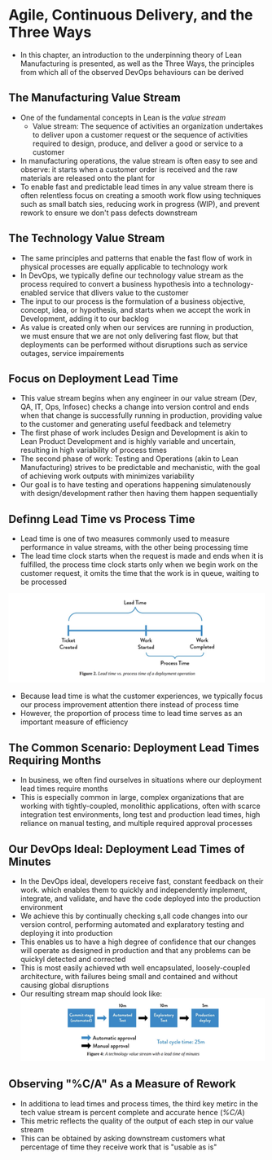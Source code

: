 # Agile, Continuous Delivery, and the Three Ways
- In this chapter, an introduction to the underpinning theory of Lean Manufacturing is presented, as well as the Three Ways, the principles from which all of the observed DevOps behaviours can be derived

## The Manufacturing Value Stream
- One of the fundamental concepts in Lean is the *value stream*
    - Value stream: The sequence of activities an organization undertakes to deliver upon a customer request or the sequence of activities required to design, produce, and deliver a good or service to a customer
- In manufacturing operations, the value stream is often easy to see and observe: it starts when a customer order is received and the raw materials are released onto the plant for
- To enable fast and predictable lead times in any value stream there is often relentless focus on creating a smooth work flow using techniques such as small batch sies, reducing work in progress (WIP), and prevent rework to ensure we don't pass defects downstream

## The Technology Value Stream
- The same principles and patterns that enable the fast flow of work in physical processes are equally applicable to technology work
- In DevOps, we typically define our technology value stream as the process required to convert a business hypothesis into a technology-enabled service that dlivers value to the customer
- The input to our process is the formulation of a business objective, concept, idea, or hypothesis, and starts when we accept the work in Development, adding it to our backlog
- As value is created only when our services are running in production, we must ensure that we are not only delivering fast flow, but that deployments can be performed without disruptions such as service outages, service impairements

## Focus on Deployment Lead Time
- This value stream begins when any engineer in our value stream (Dev, QA, IT, Ops, Infosec) checks a change into version control and ends when that change is successfully running in production, providing value to the customer and generating useful feedback and telemetry
- The first phase of work includes Design and Development is akin to Lean Product Development and is highly variable and uncertain, resulting in high variability of process times
- The second phase of work: Testing and Operations (akin to Lean Manufacturing) strives to be predictable and mechanistic, with the goal of achieving work outputs with minimizes variability
- Our goal is to have testing and operations happening simulatenously with design/development rather then having them happen sequentially

## Definng Lead Time vs Process Time
- Lead time is one of two measures commonly used to measure performance in value streams, with the other being processing time
-  The lead time clock starts when the request is made and ends when it is fulfilled, the process time clock starts only when we begin work on the customer request, it omits the time that the work is in queue, waiting to be processed

![Lead Time vs Process Time](../assets/Part1_LeadTimevsProcessTime.png)

- Because lead time is what the customer experiences, we typically focus our process improvement attention there instead of process time
- However, the proportion of process time to lead time serves as an important measure of efficiency

## The Common Scenario: Deployment Lead Times Requiring Months
- In business, we often find ourselves in situations where our deployment lead times require months
- This is especially common in large, complex organizations that are working with tightly-coupled, monolithic applications, often with scarce integration test environments, long test and production lead times, high reliance on manual testing, and multiple required approval processes

## Our DevOps Ideal: Deployment Lead Times of Minutes
- In the DevOps ideal, developers receive fast, constant feedback on their work. which enables them to quickly and independently implement, integrate, and validate, and have the code deployed into the production environment
- We achieve this by continually checking s,all code changes into our version control, performing automated and explaratory testing and deploying it into production
- This enables us to have a high degree of confidence that our changes will operate as designed in production and that any problems can be quickyl detected and corrected
- This is most easily achieved wth well encapsulated, loosely-coupled architecture, with failures being small and contained and without causing global disruptions
- Our resulting stream map should look like:
![Devops Ideal Cycle](../assets//Part1_DevopsIdealCycle.png)

## Observing "%C/A" As a Measure of Rework
- In additiona to lead times and process times, the third key metirc in the tech value stream is percent complete and accurate hence (*%C/A*)
- This metric reflects the quality of the output of each step in our value stream
- This can be obtained by asking downstream customers what percentage of time they receive work that is "usable as is"
